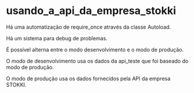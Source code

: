 # usando_a_api_da_empresa_stokki

Há uma automatização de require_once através da classe Autoload.

Há um sistema para debug de problemas.

É possível alterna entre o modo desenvolvimento e o modo de produção.

O modo de desenvolvimento usa os dados da api_teste que foi baseado do modo de produção.

O modo de produção usa os dados fornecidos pela API da empresa STOKKI.






